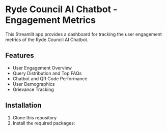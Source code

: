 # Ryde Council AI Chatbot - Engagement Metrics

This Streamlit app provides a dashboard for tracking the user engagement metrics of the Ryde Council AI Chatbot.

## Features

- User Engagement Overview
- Query Distribution and Top FAQs
- Chatbot and QR Code Performance
- User Demographics
- Grievance Tracking

## Installation

1. Clone this repository
2. Install the required packages: